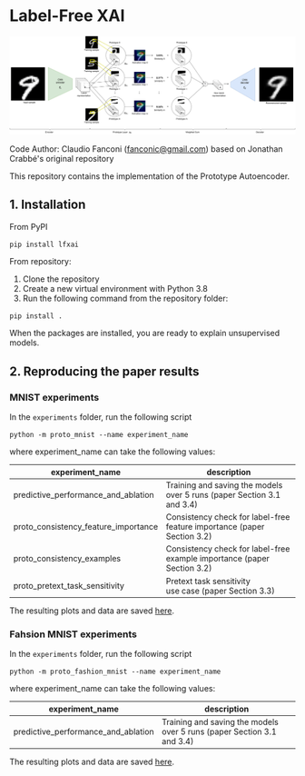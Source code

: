 # Label-Free XAI
![image](docs/proto_autoencoder.png "Label-Free Explainability")

Code Author: Claudio Fanconi ([fanconic@gmail.com](mailto:fanconic@gmail.com)) based on Jonathan Crabbé's original repository

This repository contains the implementation of the Prototype Autoencoder.

## 1. Installation
From PyPI
```bash
pip install lfxai
```

From repository:
1. Clone the repository
2. Create a new virtual environment with Python 3.8
3. Run the following command from the repository folder:

```shell
pip install .
```

When the packages are installed, you are ready to explain unsupervised models.


## 2. Reproducing the paper results

### MNIST experiments
In the `experiments` folder, run the following script
```shell
python -m proto_mnist --name experiment_name
```
where experiment_name can take the following values:

| experiment_name      | description                                                                  |
|----------------------|------------------------------------------------------------------------------|
| predictive_performance_and_ablation | Training and saving the models<br/> over 5 runs (paper Section 3.1 and 3.4) |
| proto_consistency_feature_importance | Consistency check for label-free<br/> feature importance (paper Section 3.2) |
| proto_consistency_examples | Consistency check for label-free<br/> example importance (paper Section 3.2) |
| proto_pretext_task_sensitivity              | Pretext task sensitivity<br/> use case (paper Section 3.3)                   |

The resulting plots and data are saved [here](results/mnist).


### Fahsion MNIST experiments
In the `experiments` folder, run the following script
```shell
python -m proto_fashion_mnist --name experiment_name
```
where experiment_name can take the following values:

| experiment_name      | description                                                                  |
|----------------------|------------------------------------------------------------------------------|
| predictive_performance_and_ablation | Training and saving the models<br/> over 5 runs (paper Section 3.1 and 3.4) |



The resulting plots and data are saved [here](results/fashion_mnist).